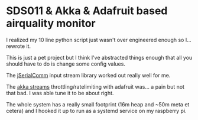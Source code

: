 # SDS011 & Akka & Adafruit based airquality monitor

I realized my 10 line python script just wasn't over engineered enough so I... rewrote it.

This is just a pet project but I think I've abstracted things enough that all you should have to do is change some config values.

The [jSerialComm](https://github.com/Fazecast/jSerialComm) input stream library worked out really well for me.

The [akka streams](https://doc.akka.io/docs/akka/current/stream/) throttling/ratelimiting with adafruit was... a pain but not that bad. I was able tune it to be about right.

The whole system has a really small footprint (16m heap and ~50m meta et cetera) and I hooked it up to run as a systemd service on my raspberry pi. 

